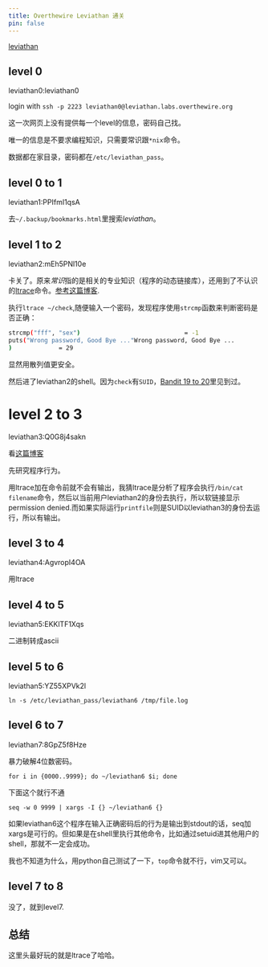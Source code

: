 ```yaml
---
title: Overthewire Leviathan 通关
pin: false
---
```


[leviathan](https://overthewire.org/wargames/leviathan/)

## level 0

leviathan0:leviathan0

login with `ssh -p 2223 leviathan0@leviathan.labs.overthewire.org`

这一次网页上没有提供每一个level的信息，密码自己找。

唯一的信息是不要求编程知识，只需要常识跟`*nix`命令。

数据都在家目录，密码都在`/etc/leviathan_pass`。

## level 0 to 1

leviathan1:PPIfmI1qsA

去`~/.backup/bookmarks.html`里搜索*leviathan*。

## level 1 to 2

leviathan2:mEh5PNl10e

卡关了。原来*常识*指的是相关的专业知识（程序的动态链接库），还用到了不认识的[ltrace](https://en.wikipedia.org/wiki/Ltrace)命令。[参考这篇博客](https://mayadevbe.me/posts/overthewire/leviathan/level2/).

执行`ltrace ~/check`,随便输入一个密码，发现程序使用`strcmp`函数来判断密码是否正确：

```bash
strcmp("fff", "sex")                             = -1
puts("Wrong password, Good Bye ..."Wrong password, Good Bye ...
)             = 29
```

显然用散列值更安全。

然后进了leviathan2的shell。因为`check`有`SUID`，[Bandit 19 to 20](https://oodenough.github.io/posts/overthewire-bandit/#level-19-to-20)里见到过。

# level 2 to 3

leviathan3:Q0G8j4sakn

看[这篇博客](https://mayadevbe.me/posts/overthewire/leviathan/level3/)

先研究程序行为。

用ltrace加在命令前就不会有输出，我猜ltrace是分析了程序会执行`/bin/cat filename`命令，然后以当前用户leviathan2的身份去执行，所以软链接显示permission denied.而如果实际运行`printfile`则是SUID以leviathan3的身份去运行，所以有输出。

## level 3 to 4

leviathan4:AgvropI4OA

用ltrace

## level 4 to 5

leviathan5:EKKlTF1Xqs

二进制转成ascii

## level 5 to 6

leviathan5:YZ55XPVk2l

`ln -s /etc/leviathan_pass/leviathan6 /tmp/file.log`

## level 6 to 7

leviathan7:8GpZ5f8Hze

暴力破解4位数密码。

`for i in {0000..9999}; do ~/leviathan6 $i; done`

下面这个就行不通

`seq -w 0 9999 | xargs -I {} ~/leviathan6 {}`

如果leviathan6这个程序在输入正确密码后的行为是输出到stdout的话，seq加xargs是可行的。但如果是在shell里执行其他命令，比如通过setuid进其他用户的shell，那就不一定会成功。

我也不知道为什么，用python自己测试了一下，`top`命令就不行，vim又可以。

## level 7 to 8

没了，就到level7.

## 总结

这里头最好玩的就是ltrace了哈哈。

